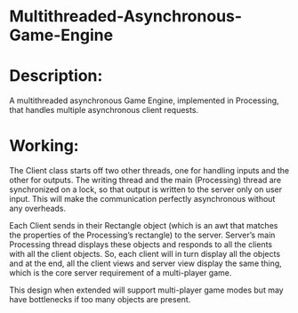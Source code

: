 # Multithreaded-Asynchronous-Game-Engine
# Description:
A multithreaded asynchronous Game Engine, implemented in Processing, that handles multiple asynchronous client requests.

# Working:
The Client class starts off two other threads, one for handling inputs and the other for outputs. The writing thread and the main (Processing) thread are synchronized on a lock, so that output is written to the server only on user input. This will make the communication perfectly asynchronous without any overheads.

Each Client sends in their Rectangle object (which is an awt that matches the properties of the Processing’s rectangle) to the server. Server’s main Processing thread displays these objects and responds to all the clients with all the client objects. So, each client will in turn display all the objects and at the end, all the client views and server view display the same thing, which is the core server requirement of a multi-player game. 

This design when extended will support multi-player game modes but may have bottlenecks if too many objects are present.
